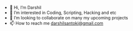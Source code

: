 - 👋 Hi, I’m Darshil
- 👀 I’m interested in Coding, Scripting, Hacking and etc
- 💞️ I’m looking to collaborate on many my upcoming projects
- 📫 How to reach me darshilsantoki@gmail.com

<!---
Darshil-Network/Darshil-Network is a ✨ special ✨ repository because its `README.md` (this file) appears on your GitHub profile.
You can click the Preview link to take a look at your changes.
--->
